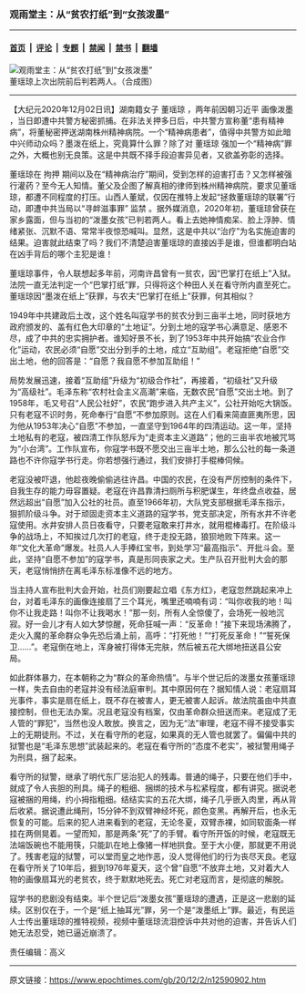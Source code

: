 ### 观雨堂主：从“贫农打纸”到“女孩泼墨”

---

#### [首页](../../../..?n12590902) &nbsp;|&nbsp; [评论](../../../../../epoch-comment?n12590902) &nbsp;|&nbsp; [专题](../../../../../epoch-special?n12590902) &nbsp;|&nbsp; [禁闻](../../../../../epoch-news?n12590902) &nbsp;|&nbsp; [禁书](../../../../../books?n12590902) &nbsp;|&nbsp; [翻墙](https://github.com/gfw-breaker/nogfw/blob/master/README.md?n12590902)


<div><img alt="观雨堂主：从“贫农打纸”到“女孩泼墨”" class="attachment-djy_600_400 size-djy_600_400 wp-post-image" src="https://i.epochtimes.com/assets/uploads/2020/12/27e431613e6925b1f64c454810abbd5a-600x400.jpg"/>
<div class="caption">
 董瑶琼上次出院前后判若两人。（合成图）
</div></div><hr/><div class="post_content" id="artbody" itemprop="articleBody">
 <!-- article content begin -->
 <p>
  【大纪元2020年12月02日讯】湖南籍女子
  <ok href="https://www.epochtimes.com/gb/tag/%E8%91%A3%E7%91%B6%E7%90%BC.html">
   董瑶琼
  </ok>
  ，两年前因朝习近平
  <ok href="https://www.epochtimes.com/gb/tag/%E7%94%BB%E5%83%8F%E6%B3%BC%E5%A2%A8.html">
   画像泼墨
  </ok>
  ，当日即遭中共警方秘密抓捕。在非法关押多日后，中共警方宣称董“患有精神病”，将董秘密押送湖南株州精神病院。一个“精神病患者”，值得中共警方如此暗中兴师动众吗？墨泼在纸上，究竟算什么罪？除了对
  <ok href="https://www.epochtimes.com/gb/tag/%E8%91%A3%E7%91%B6%E7%90%BC.html">
   董瑶琼
  </ok>
  强加一个“精神病”罪之外，大概也别无良策。这是中共既不择手段迫害异见者，又欲盖弥彰的选择。
 </p>
 <p>
  董瑶琼在
  <ok href="https://www.epochtimes.com/gb/tag/%E6%8B%98%E6%8A%BC.html">
   拘押
  </ok>
  期间以及在“精神病治疗”期间，受到怎样的迫害打击？又怎样被强行灌药？至今无人知情。董父及企图了解真相的律师到株州精神病院，要求见董瑶琼，都遭不同程度的打压。山西人董斌，仅因在推特上发起“拯救董瑶琼的联署”行动，即遭中共当局以“寻衅滋事罪”
  <ok href="https://www.epochtimes.com/gb/tag/%E7%9B%91%E7%A6%81.html">
   监禁
  </ok>
  。据外媒消息，2020年初，董瑶琼曾获在家乡露面，但与当初的“泼墨女孩”已判若两人。看上去她神情痴呆、脸上浮肿、情绪紧张、沉默不语、常常半夜惊恐喊叫。显然，这是中共以“治疗”为名实施迫害的结果。迫害就此结束了吗？我们不清楚迫害董瑶琼的直接凶手是谁，但谁都明白站在凶手背后的哪个主犯是谁！
 </p>
 <p>
  董瑶琼事件，令人联想起多年前，河南许昌曾有一贫农，因“巴掌打在纸上”入狱。法院一直无法判定一个“巴掌打纸”罪，只得将这个种田人关在看守所内直至死亡。董瑶琼因“墨泼在纸上”获罪，与农夫“巴掌打在纸上”获罪，何其相似？
 </p>
 <p>
  1949年中共建政后土改，这个姓名叫寇学书的贫农分到三亩半土地，同时获地方政府颁发的、盖有红色大印章的“土地证”。分到土地的寇学书心满意足、感恩不尽，成了中共的忠实拥护者。谁知好景不长，到了1953年中共开始搞“农业合作化”运动，农民必须“自愿”交出分到手的土地，成立“互助组”。老寇拒绝“自愿”交出土地，他的回答是：“自愿？我自愿不参加互助组！”
 </p>
 <p>
  局势发展迅速，接着“互助组”升级为“初级合作社”，再接着，“初级社”又升级为“高级社”。毛泽东称“农村社会主义高潮”来临，无数农民“自愿”交出土地。到了1958年，毛又号召“人民公社好”，农民“跑步进入共产主义”，公社开始吃大锅饭。只有老寇不识时务，死命奉行“自愿”不参加原则。这在人们看来简直匪夷所思，因为他从1953年决心“自愿”不参加，一直坚守到1964年的四清运动。这一年，坚持土地私有的老寇，被四清工作队怒斥为“走资本主义道路”；他的三亩半农地被咒骂为“小台湾”。工作队宣布，你寇学书既不愿交出三亩半土地，那么公社的每一条道路也不许你寇学书行走。你若想强行通过，我们安排打手棍棒伺候。
 </p>
 <p>
  老寇没被吓退，他趁夜晚偷偷逃往许昌。中国的农民，在没有严厉控制的条件下，自我生存的能力毋容置疑。老寇在许昌靠清扫厕所与积肥谋生，年终盘点收益，居然远超出“自愿”加入公社的社员。直至1966年初，大队党支部根据毛泽东指示，狠抓阶级斗争。对于顽固走资本主义道路的寇学书，党支部决定，所有水井不许老寇使用。水井安排人员日夜看守，只要老寇敢来打井水，就用棍棒毒打。在阶级斗争的战场上，不知挨过几次打的老寇，终于走投无路，狼狈地败下阵来。这一年“文化大革命”爆发。社员人人手捧红宝书，到处学习“最高指示”、开批斗会。至此，坚持“自愿不参加”的寇学书，真是形同丧家之犬。生产队召开批判大会的那天，老寇悄悄挤在离毛泽东标准像不远的地方。
 </p>
 <p>
  当主持人宣布批判大会开始，社员们刚要起立唱《东方红》，老寇忽然跳起来冲上台，对着毛泽东的画像连接扇了三个耳光，嘴里还喃喃有词：“叫你收我的地！叫你不让我走路！叫你不让我喝水！”那一刻，所有人全惊傻了，会场死一般地沉寂。好一会儿才有人如大梦惊醒，死命狂喊一声：“反革命！”接下来现场沸腾了，走火入魔的革命群众争先恐后涌上前，高呼：“打死他！”“打死反革命！”“誓死保卫……”。老寇倒在地上，浑身被打得体无完肤，然后被五花大绑地扭送县公安局。
 </p>
 <p>
  如此群体暴力，在本朝称之为“群众的革命热情”。与半个世记后的泼墨女孩董瑶琼一样，失去自由的老寇并没有经法庭审判。其中原因何在？据知情人说：老寇扇耳光事件，事实是扇在纸上，既不存在被害人，更无被害人起诉。故法院虽由中共直接控制，但也无法办案。况且老寇没有档案，仅由革命群众扭送而来。老寇成了无人管的“罪犯”，当然也没人敢放。换言之，因为无“法”审理，老寇不得不接受事实上的无期徒刑。不过，关在看守所的老寇，如果真的无人管也就罢了。偏偏中共的狱警也是“毛泽东思想”武装起来的。老寇在看守所的“态度不老实”，被狱警用绳子为刑具，捆了起来。
 </p>
 <p>
  看守所的狱警，继承了明代东厂惩治犯人的残毒。普通的绳子，只要在他们手中，就成了令人丧胆的刑具。绳子的粗细、捆绑的技术与松紧程度，都有讲究。据说老寇被捆的用绳，约小拇指粗细。结结实实的五花大绑，绳子几乎嵌入肉里，再从背后收紧。据说遭此绳刑，15分钟不到双臂神经坏死，颜色变黑。再解开后，也永无恢复的可能。后来的犯人进来看到的老寇，无论冬夏，双臂赤裸，如同软面条一样挂在两侧晃着。一望而知，那是两条“死”了的手臂。看守所开饭的时候，老寇既无法端饭碗也不能用筷，只能趴在地上像猪一样地拱食。至于大小便，那就更不用说了。残害老寇的狱警，可以堂而皇之地作恶，没人觉得他们的行为丧尽天良。老寇在看守所关了10年后，捱到1976年夏天，这个曾“自愿”不放弃土地，又对着大人物的画像扇耳光的老贫农，终于默默地死去。死亡对老寇而言，是彻底的解脱。
 </p>
 <p>
  寇学书的悲剧没有结束。半个世记后“泼墨女孩”董瑶琼的遭遇，正是这一悲剧的延续。区别仅在于，一个是“纸上抽耳光”罪，另一个是“泼墨纸上”罪。最近，有民运人士传出董瑶琼的推特视频，视频中董瑶琼流泪控诉中共对他的迫害，并告诉人们她无法忍受，她已逼近崩溃了。
 </p>
 <p>
  责任编辑：高义
 </p>
 <!-- article content end -->
 <div id="below_article_ad">
 </div>
</div>


---

原文链接：https://www.epochtimes.com/gb/20/12/2/n12590902.htm